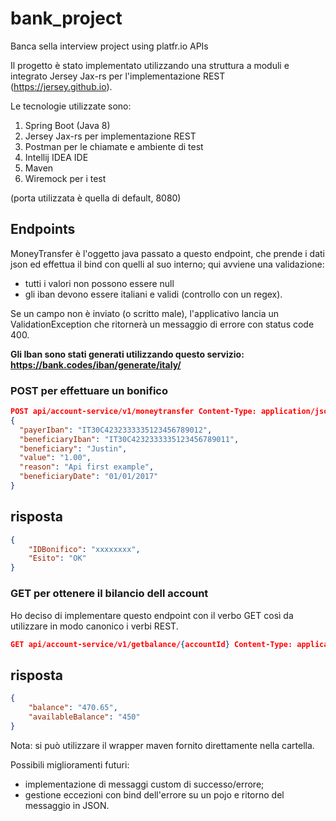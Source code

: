 # bank_project
Banca sella interview project using platfr.io APIs

Il progetto è stato implementato utilizzando una struttura a moduli e integrato Jersey Jax-rs per l'implementazione REST (https://jersey.github.io).

Le tecnologie utilizzate sono:

1. Spring Boot (Java 8)
2. Jersey Jax-rs per implementazione REST
3. Postman per le chiamate e ambiente di test
4. Intellij IDEA IDE
5. Maven
6. Wiremock per i test

(porta utilizzata è quella di default, 8080)
## Endpoints
MoneyTransfer è l'oggetto java passato a questo endpoint, che prende i dati json ed effettua il bind con quelli al suo interno; qui avviene una validazione:
* tutti i valori non possono essere null
* gli iban devono essere italiani e validi (controllo con un regex).

Se un campo non è inviato (o scritto male), l'applicativo lancia un ValidationException che ritornerà un messaggio di errore con status code 400.

**Gli Iban sono stati generati utilizzando questo servizio: https://bank.codes/iban/generate/italy/**
### POST per effettuare un bonifico 
```json
POST api/account-service/v1/moneytransfer Content-Type: application/json
{
  "payerIban": "IT30C4232333335123456789012",
  "beneficiaryIban": "IT30C4232333335123456789011",
  "beneficiary": "Justin",
  "value": "1.00",
  "reason": "Api first example",
  "beneficiaryDate": "01/01/2017"
}
```

## risposta
```json
{
    "IDBonifico": "xxxxxxxx",
    "Esito": "OK"
}
```
### GET per ottenere il bilancio dell account 
Ho deciso di implementare questo endpoint con il verbo GET così da utilizzare in modo canonico i verbi REST.
```json
GET api/account-service/v1/getbalance/{accountId} Content-Type: application/json
```
## risposta
```json
{
    "balance": "470.65",
    "availableBalance": "450"
}
```


Nota: si può utilizzare il wrapper maven fornito direttamente nella cartella.

Possibili miglioramenti futuri: 
* implementazione di messaggi custom di successo/errore; 
* gestione eccezioni con bind dell'errore su un pojo e ritorno del messaggio in JSON.
